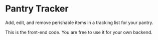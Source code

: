 # Pantry Tracker
Add, edit, and remove perishable items in a tracking list for your pantry.

This is the front-end code. You are free to use it for your own backend.
